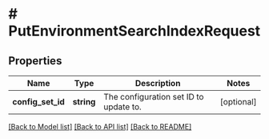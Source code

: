 # # PutEnvironmentSearchIndexRequest

## Properties

Name | Type | Description | Notes
------------ | ------------- | ------------- | -------------
**config_set_id** | **string** | The configuration set ID to update to. | [optional]

[[Back to Model list]](../../README.md#models) [[Back to API list]](../../README.md#endpoints) [[Back to README]](../../README.md)
